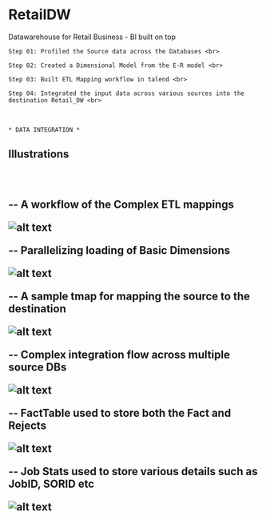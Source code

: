 # RetailDW
Datawarehouse for Retail Business - BI built on top
```
Step 01: Profiled the Source data across the Databases <br>

Step 02: Created a Dimensional Model from the E-R model <br>

Step 03: Built ETL Mapping workflow in talend <br>

Step 04: Integrated the input data across various sources into the destination Retail_DW <br>
```
<br>

```
* DATA INTEGRATION *
```
<h2> Illustrations <h2> <br>

-- A workflow of the Complex ETL mappings <br>

![alt text]( https://files.slack.com/files-pri/T8L8NFY75-FDDLTQTV5/download/completeworkflow.jpg "CompleteWorkFLow")

-- Parallelizing loading of Basic Dimensions <br>

![alt text]( https://files.slack.com/files-pri/T8L8NFY75-FDC1AQJMP/download/basicdim1.jpg "Basic Dim")

-- A sample tmap for mapping the source to the destination <br>

![alt text](https://files.slack.com/files-pri/T8L8NFY75-FDDLU1RFH/download/tmap.jpg "Sample Tmap")

-- Complex integration flow across multiple source DBs <br>

![alt text](https://files.slack.com/files-pri/T8L8NFY75-FDC1ASPB3/download/complexmapping.jpg "Complex map")

-- FactTable used to store both the Fact and Rejects <br>

![alt text](https://files.slack.com/files-pri/T8L8NFY75-FDCGEQMK5/download/factstoresales.jpg "Fact Reject")

-- Job Stats used to store various details such as JobID, SORID etc

![alt text](https://files.slack.com/files-pri/T8L8NFY75-FDCK5QFMG/download/job_stats.jpg "JobStats")
